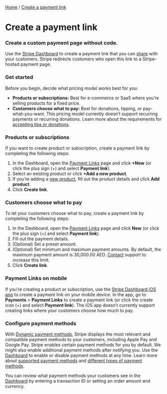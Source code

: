 [Home](/) / [Create a payment link](#)
# Create a payment link

### Create a custom payment page without code.
Use the [Stripe Dashboard]() to create a payment link that you can [share]() with your customers. Stripe redirects customers who open this link to a Stripe-hosted payment page.

### Get started
Before you begin, decide what pricing model works best for you:
- **Products or subscriptions:** Best for e-commerce or SaaS where you’re selling products for a fixed price.
- **Customers choose what to pay:** Best for donations, tipping, or pay-what-you-want. This pricing model currently doesn’t support recurring payments or recurring donations. Learn more about the requirements for [accepting tips or donations]().

### Products or subscriptions
If you want to create product or subscription, create a payment link by completing the following steps:
1. In the Dashboard, open the [Payment Links]() page and click **+New** (or click the plus sign (+) and select **Payment link**).
2. Select an existing product or click **+Add a new product**.
3. If you’re adding a [new product](), fill out the product details and click **Add product**.
4. Click **Create link**.

### Customers choose what to pay
To let your customers choose what to pay, create a payment link by completing the following steps:
1. In the Dashboard, open the [Payment Links]() page and click **New** (or click the plus sign (+) and select **Payment link**).
2. Fill out the payment details.
3. (Optional) Set a preset amount.
4. (Optional) Set minimum and maximum payment amounts. By default, the maximum payment amount is 30,000.00 AED. [Contact]() support to increase this limit.
5. Click **Create link**.

### Payment Links on mobile
If you’re creating a product or subscription, use the [Stripe Dashboard iOS app]() to create a payment link on your mobile device. In the app, go to **Payments** > **Payment Links** to create a payment link (or click the create icon (+) and select **Payment link**). The iOS app doesn’t currently support creating links where your customers choose how much to pay.

### Configure payment methods
With [Dynamic payment methods](), Stripe displays the most relevant and compatible payment methods to your customers, including Apple Pay and Google Pay. Stripe enables certain payment methods for you by default. We might also enable additional payment methods after notifying you. Use the [Dashboard]() to enable or disable payment methods at any time. Learn more about [supported payment methods]() and [different types of payment methods]().

You can review what payment methods your customers see in the [Dashboard]() by entering a transaction ID or setting an order amount and currency.
